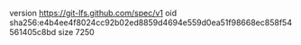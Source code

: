version https://git-lfs.github.com/spec/v1
oid sha256:e4b4ee4f8024cc92b02ed8859d4694e559d0ea51f98668ec858f54561405c8bd
size 7250
